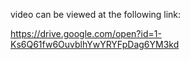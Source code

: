 video can be viewed at the following link:

https://drive.google.com/open?id=1-Ks6Q61fw6OuvblhYwYRYFpDag6YM3kd
